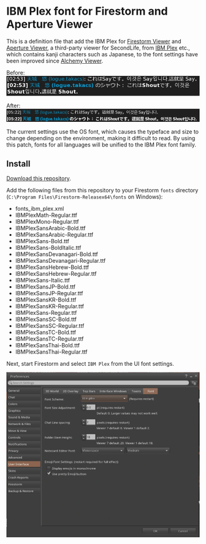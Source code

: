 # IBM Plex font for Firestorm and Aperture Viewer

This is a definition file that add the IBM Plex for [Firestorm Viewer](https://www.firestormviewer.org/) and [Aperture Viewer](https://github.com/ApertureViewer/Aperture-Viewer), a third-party viewer for SecondLife, from [IBM Plex](https://github.com/IBM/plex) etc., which contains kanji characters such as Japanese, to the font settings have been improved since [Alchemy Viewer](https://alchemyviewer.org/).

Before:
![Before](img/before.webp)

After:
![After](img/after.webp)

The current settings use the OS font, which causes the typeface and size to change depending on the environment, making it difficult to read. By using this patch, fonts for all languages ​​will be unified to the IBM Plex font family.

## Install

[Download this repository](https://github.com/logue/firestorm-ibm-plex/archive/refs/heads/master.zip).

Add the following files from this repository to your Firestorm `fonts` directory (`C:\Program Files\Firestorm-Releasex64\fonts` on Windows):

- fonts_ibm_plex.xml
- IBMPlexMath-Regular.ttf
- IBMPlexMono-Regular.ttf
- IBMPlexSansArabic-Bold.ttf
- IBMPlexSansArabic-Regular.ttf
- IBMPlexSans-Bold.ttf
- IBMPlexSans-BoldItalic.ttf
- IBMPlexSansDevanagari-Bold.ttf
- IBMPlexSansDevanagari-Regular.ttf
- IBMPlexSansHebrew-Bold.ttf
- IBMPlexSansHebrew-Regular.ttf
- IBMPlexSans-Italic.ttf
- IBMPlexSansJP-Bold.ttf
- IBMPlexSansJP-Regular.ttf
- IBMPlexSansKR-Bold.ttf
- IBMPlexSansKR-Regular.ttf
- IBMPlexSans-Regular.ttf
- IBMPlexSansSC-Bold.ttf
- IBMPlexSansSC-Regular.ttf
- IBMPlexSansTC-Bold.ttf
- IBMPlexSansTC-Regular.ttf
- IBMPlexSansThai-Bold.ttf
- IBMPlexSansThai-Regular.ttf

Next, start Firestorm and select `IBM Plex` from the UI font settings.

![Preference](img/font-config.webp)
